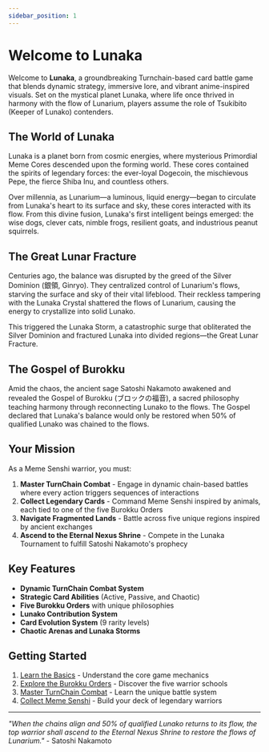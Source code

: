 ```yaml
---
sidebar_position: 1
---
```


# Welcome to Lunaka

Welcome to **Lunaka**, a groundbreaking Turnchain-based card battle game that blends dynamic strategy, immersive lore, and vibrant anime-inspired visuals. Set on the mystical planet Lunaka, where life once thrived in harmony with the flow of Lunarium, players assume the role of Tsukibito (Keeper of Lunako) contenders.

## The World of Lunaka

Lunaka is a planet born from cosmic energies, where mysterious Primordial Meme Cores descended upon the forming world. These cores contained the spirits of legendary forces: the ever-loyal Dogecoin, the mischievous Pepe, the fierce Shiba Inu, and countless others.

Over millennia, as Lunarium—a luminous, liquid energy—began to circulate from Lunaka's heart to its surface and sky, these cores interacted with its flow. From this divine fusion, Lunaka's first intelligent beings emerged: the wise dogs, clever cats, nimble frogs, resilient goats, and industrious peanut squirrels.

## The Great Lunar Fracture

Centuries ago, the balance was disrupted by the greed of the Silver Dominion (銀領, Ginryo). They centralized control of Lunarium's flows, starving the surface and sky of their vital lifeblood. Their reckless tampering with the Lunaka Crystal shattered the flows of Lunarium, causing the energy to crystallize into solid Lunako.

This triggered the Lunaka Storm, a catastrophic surge that obliterated the Silver Dominion and fractured Lunaka into divided regions—the Great Lunar Fracture.

## The Gospel of Burokku

Amid the chaos, the ancient sage Satoshi Nakamoto awakened and revealed the Gospel of Burokku (ブロックの福音), a sacred philosophy teaching harmony through reconnecting Lunako to the flows. The Gospel declared that Lunaka's balance would only be restored when 50% of qualified Lunako was chained to the flows.

## Your Mission

As a Meme Senshi warrior, you must:

1. **Master TurnChain Combat** - Engage in dynamic chain-based battles where every action triggers sequences of interactions
2. **Collect Legendary Cards** - Command Meme Senshi inspired by animals, each tied to one of the five Burokku Orders
3. **Navigate Fragmented Lands** - Battle across five unique regions inspired by ancient exchanges
4. **Ascend to the Eternal Nexus Shrine** - Compete in the Lunaka Tournament to fulfill Satoshi Nakamoto's prophecy

## Key Features

- **Dynamic TurnChain Combat System**
- **Strategic Card Abilities** (Active, Passive, and Chaotic)
- **Five Burokku Orders** with unique philosophies
- **Lunako Contribution System**
- **Card Evolution System** (9 rarity levels)
- **Chaotic Arenas and Lunaka Storms**

## Getting Started

1. [Learn the Basics](./turnchain-combat.md) - Understand the core game mechanics
2. [Explore the Burokku Orders](./burokku-orders.md) - Discover the five warrior schools
3. [Master TurnChain Combat](./card-progression.md) - Learn the unique battle system
4. [Collect Meme Senshi](./world-lore.md) - Build your deck of legendary warriors

---

*"When the chains align and 50% of qualified Lunako returns to its flow, the top warrior shall ascend to the Eternal Nexus Shrine to restore the flows of Lunarium."* - Satoshi Nakamoto
